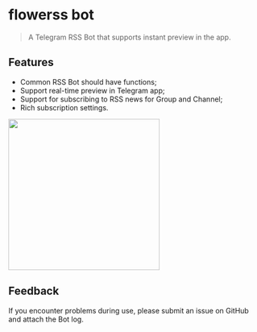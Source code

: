 # flowerss bot

> A Telegram RSS Bot that supports instant preview in the app.

## Features

- Common RSS Bot should have functions;
- Support real-time preview in Telegram app;
- Support for subscribing to RSS news for Group and Channel;
- Rich subscription settings.

<img src="https://github.com/rssflow/img/raw/master/images/rssflow_demo.gif" width = "300"/>



## Feedback

If you encounter problems during use, please submit an issue on GitHub and attach the Bot log.
